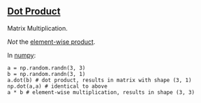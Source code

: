 ## [Dot Product](#dot-product)

Matrix Multiplication.

*Not* the [element-wise product]((#element_wise_product)).

In [numpy](#numpy):

```
a = np.random.randn(3, 3)
b = np.random.randn(3, 1)
a.dot(b) # dot product, results in matrix with shape (3, 1)
np.dot(a,a) # identical to above
a * b # element-wise multiplication, results in shape (3, 3)
```